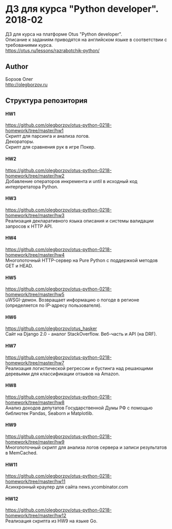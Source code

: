 # ДЗ для курса "Python developer". 2018-02
ДЗ для курса на платформе Otus "Python developer".<br>
Описание к заданиям приводятся на английском языке в соответствии с требованиями курса.<br>
https://otus.ru/lessons/razrabotchik-python/

## Author
Борзов Олег<br>
http://olegborzov.ru

## Структура репозитория
#### HW1
https://github.com/olegborzov/otus-python-0218-homework/tree/master/hw1 <br>
Скрипт для парсинга и анализа логов.<br>
Декораторы.<br>
Скрипт для сравнения рук в игре Покер.

#### HW2
https://github.com/olegborzov/otus-python-0218-homework/tree/master/hw2 <br>
Добавление операторов инкремента и until в исходный код интерпретатора Python.

#### HW3
https://github.com/olegborzov/otus-python-0218-homework/tree/master/hw3 <br>
Реализация декларативного языка описания и системы валидации запросов к HTTP API.

#### HW4
https://github.com/olegborzov/otus-python-0218-homework/tree/master/hw4 <br>
Многопоточный HTTP-сервер на Pure Python с поддержкой методов GET и HEAD.

#### HW5
https://github.com/olegborzov/otus-python-0218-homework/tree/master/hw5 <br>
uWSGI-демон. Возвращает информацию о погоде в регионе (определяется по IP-адресу пользователя).

#### HW6
https://github.com/olegborzov/otus_hasker <br>
Сайт на Django 2.0 - аналог StackOverflow. Веб-часть и API (на DRF).

#### HW7
https://github.com/olegborzov/otus-python-0218-homework/tree/master/hw7 <br>
Реализация логистической регрессии и бустинга над решающими деревьями для классификации отзывов на Amazon.

#### HW8
https://github.com/olegborzov/otus-python-0218-homework/tree/master/hw8 <br>
Анализ доходов депутатов Государственной Думы РФ c помощью библиотек Pandas, Seaborn и Matplotlib.

#### HW9
https://github.com/olegborzov/otus-python-0218-homework/tree/master/hw9 <br>
Многопоточный скрипт для анализа логов сервера и записи результатов в MemCached.

#### HW11
https://github.com/olegborzov/otus-python-0218-homework/tree/master/hw11 <br>
Асинхронный краулер для сайта news.ycombinator.com

#### HW12
https://github.com/olegborzov/otus-python-0218-homework/tree/master/hw12 <br>
Реализация скрипта из HW9 на языке Go.
